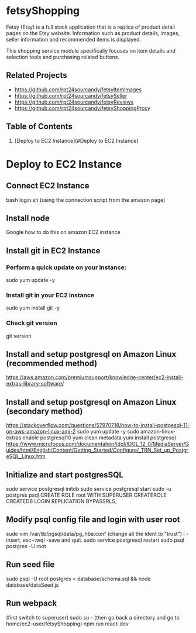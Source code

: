 # fetsyShopping
Fetsy (Etsy) is a full stack application that is a replica of product detail pages on the Etsy website. Information such as product details, images, seller information and recommended items is displayed.

This shopping service module specifically focuses on item details and selection tools and purchasing related buttons.

## Related Projects

  - https://github.com/rpt24sourcandy/fetsyItemImages
  - https://github.com/rpt24sourcandy/fetsySeller
  - https://github.com/rpt24sourcandy/fetsyReviews
  - https://github.com/rpt24sourcandy/fetsyShoppingProxy

## Table of Contents

1. [Deploy to EC2 Instance](#Deploy to EC2 Instance)

# Deploy to EC2 Instance
## Connect EC2 Instance
bash login.sh (using the connection script from the amazon page)

## Install node
Google how to do this on amazon EC2 instance

## Install git in EC2 Instance
  ### Perform a quick update on your instance:
  sudo yum update -y

  ### Install git in your EC2 instance
  sudo yum install git -y

  ### Check git version
  git version

## Install and setup postgresql on Amazon Linux (recommended method)
https://aws.amazon.com/premiumsupport/knowledge-center/ec2-install-extras-library-software/

## Install and setup postgresql on Amazon Linux (secondary method)
https://stackoverflow.com/questions/57970718/how-to-install-postgesql-11-on-aws-amazon-linux-ami-2
sudo yum update -y
sudo amazon-linux-extras enable postgresql10
yum clean metadata
yum install postgresql
https://www.microfocus.com/documentation/idol/IDOL_12_0/MediaServer/Guides/html/English/Content/Getting_Started/Configure/_TRN_Set_up_PostgreSQL_Linux.htm

## Initialize and start postgresSQL
sudo service postgresql initdb
sudo service postgresql start
sudo -u postgres psql
CREATE ROLE root WITH SUPERUSER CREATEROLE CREATEDB LOGIN REPLICATION BYPASSRLS;

## Modify psql config file and login with user root
sudo vim /var/lib/pgsql/data/pg_hba.conf
(change all the ident to "trust") i -insert, esc+:wq! -save and quit.
sudo service postgresql restart
sudo psql postgres -U root

## Run seed file
sudo psql -U root postgres < database/schema.sql && node database/dataSeed.js

## Run webpack
(first switch to superuser) sudo su -
(then go back a directory and go to home/ec2-user/fetsyShopping)
npm run react-dev
